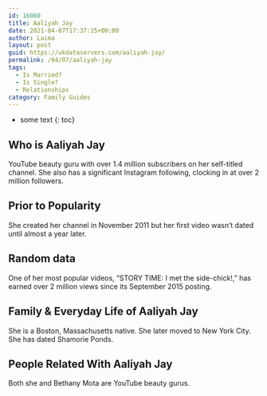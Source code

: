 ```yaml
---
id: 16060
title: Aaliyah Jay
date: 2021-04-07T17:37:15+00:00
author: Laima
layout: post
guid: https://ukdataservers.com/aaliyah-jay/
permalink: /04/07/aaliyah-jay
tags:
  - Is Married?
  - Is Single?
  - Relationships
category: Family Guides
---
```


* some text
{: toc}


## Who is Aaliyah Jay
                  
                  
                  
YouTube beauty guru with over 1.4 million subscribers on her self-titled channel. She also has a significant Instagram following, clocking in at over 2 million followers.
                  
              
            
              
            
                
                
                
## Prior to Popularity
                  
                  
                  
She created her channel in November 2011 but her first video wasn&#8217;t dated until almost a year later.
                  
              
            
              
            
                
                
                
## Random data
                  
                  
                  
One of her most popular videos, &#8220;STORY TIME: I met the side-chick!,&#8221; has earned over 2 million views since its September 2015 posting.
                  
              
            
              
            
                
                
                
## Family & Everyday Life of Aaliyah Jay
                  
                  
                  
She is a Boston, Massachusetts native. She later moved to New York City. She has dated Shamorie Ponds.
                  
              
            
              
            
                
                
                
## People Related With Aaliyah Jay
                  
                  
                  
Both she and Bethany Mota are YouTube beauty gurus.
                  
              
            
              
            
                
              
            
              
              
            
            
              
            
          
          
          